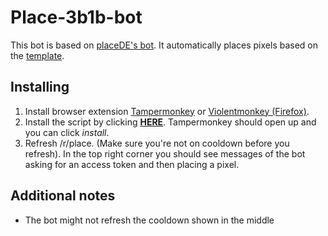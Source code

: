 # Place-3b1b-bot

This bot is based on [placeDE's bot](https://github.com/placeDE/Bot).
It automatically places pixels based on the [template](#template).

## Installing

1. Install browser extension [Tampermonkey](https://www.tampermonkey.net/) or [Violentmonkey (Firefox)](https://addons.mozilla.org/en-US/firefox/addon/violentmonkey/).
2. Install the script by clicking [**HERE**](https://github.com/r-placestart/place-taskbar-bot/raw/main/placetaskbar.user.js). Tampermonkey should open up and you can click _install_.
3. Refresh /r/place. (Make sure you're not on cooldown before you refresh). In the top right corner you should see messages of the bot asking for an access token and then placing a pixel.

## Additional notes
- The bot might not refresh the cooldown shown in the middle
